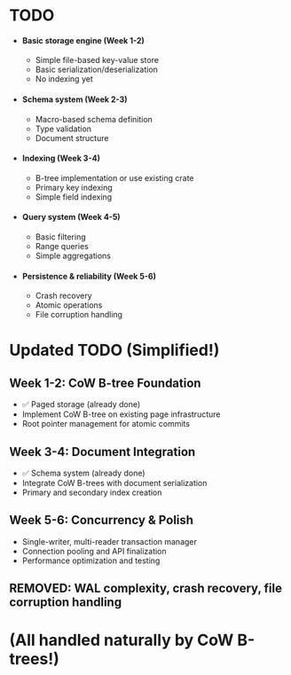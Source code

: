 # TODO

- #### Basic storage engine (Week 1-2)
  - Simple file-based key-value store
  - Basic serialization/deserialization
  - No indexing yet


- #### Schema system (Week 2-3)
  - Macro-based schema definition
  - Type validation
  - Document structure


- #### Indexing (Week 3-4)
  - B-tree implementation or use existing crate
  - Primary key indexing
  - Simple field indexing


- #### Query system (Week 4-5)
  - Basic filtering
  - Range queries
  - Simple aggregations


- #### Persistence & reliability (Week 5-6)
  - Crash recovery
  - Atomic operations
  - File corruption handling

# Updated TODO (Simplified!)

## Week 1-2: CoW B-tree Foundation
- ✅ Paged storage (already done)
- Implement CoW B-tree on existing page infrastructure
- Root pointer management for atomic commits

## Week 3-4: Document Integration
- ✅ Schema system (already done)
- Integrate CoW B-trees with document serialization
- Primary and secondary index creation

## Week 5-6: Concurrency & Polish
- Single-writer, multi-reader transaction manager
- Connection pooling and API finalization
- Performance optimization and testing

## REMOVED: WAL complexity, crash recovery, file corruption handling
# (All handled naturally by CoW B-trees!)